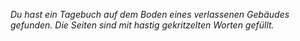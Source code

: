 _Du hast ein Tagebuch auf dem Boden eines verlassenen Gebäudes gefunden. Die Seiten sind mit hastig gekritzelten Worten gefüllt._

